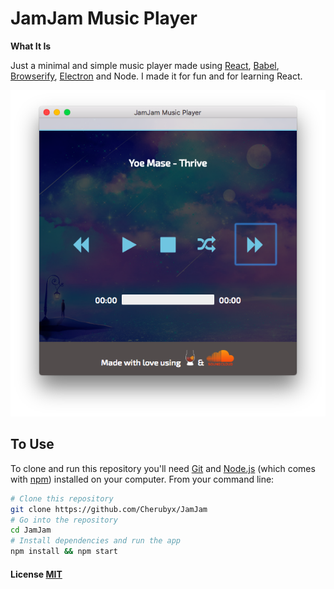 # JamJam Music Player

**What It Is**

Just a minimal and simple music player made using [React](https://facebook.github.io/react/), [Babel](https://babeljs.io), [Browserify](http://browserify.org), [Electron](http://electron.atom.io) and Node. I made it for fun and for learning React.

![alt text](public/img/musicplayer.png)

## To Use

To clone and run this repository you'll need [Git](https://git-scm.com) and [Node.js](https://nodejs.org/en/download/) (which comes with [npm](http://npmjs.com)) installed on your computer. From your command line:

```bash
# Clone this repository
git clone https://github.com/Cherubyx/JamJam
# Go into the repository
cd JamJam
# Install dependencies and run the app
npm install && npm start
```

#### License [MIT](LICENSE)
